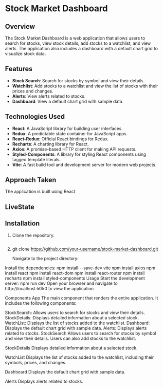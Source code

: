 # Stock Market Dashboard

## Overview

The Stock Market Dashboard is a web application that allows users to search for stocks, view stock details, add stocks to a watchlist, and view alerts. The application also includes a dashboard with a default chart grid to visualize stock data.

## Features

- **Stock Search**: Search for stocks by symbol and view their details.
- **Watchlist**: Add stocks to a watchlist and view the list of stocks with their prices and changes.
- **Alerts**: View alerts related to stocks.
- **Dashboard**: View a default chart grid with sample data.

## Technologies Used

- **React**: A JavaScript library for building user interfaces.
- **Redux**: A predictable state container for JavaScript apps.
- **React-Redux**: Official React bindings for Redux.
- **Recharts**: A charting library for React.
- **Axios**: A promise-based HTTP client for making API requests.
- **Styled-Components**: A library for styling React components using tagged template literals.
- **Vite**: A fast build tool and development server for modern web projects.
## Approach Taken

The application is built using React 

## LiveState

## Installation

1. Clone the repository:
   ```sh
2. git clone https://github.com/your-username/stock-market-dashboard.git

   Navigate to the project directory:

Install the dependencies:
npm install --save-dev vite
npm install axios
npm install react
npm install react-dom
npm install react-router
npm install recharts
npm install styled-components
Usage
Start the development server:
npm run dev
Open your browser and navigate to http://localhost:5050 to view the application.

Components
App
The main component that renders the entire application. It includes the following components:

StockSearch: Allows users to search for stocks and view their details.
StockDetails: Displays detailed information about a selected stock.
WatchList: Displays the list of stocks added to the watchlist.
Dashboard: Displays the default chart grid with sample data.
Alerts: Displays alerts related to stocks.
StockSearch
Allows users to search for stocks by symbol and view their details. Users can also add stocks to the watchlist.

StockDetails
Displays detailed information about a selected stock.

WatchList
Displays the list of stocks added to the watchlist, including their symbols, prices, and changes.

Dashboard
Displays the default chart grid with sample data.

Alerts
Displays alerts related to stocks.